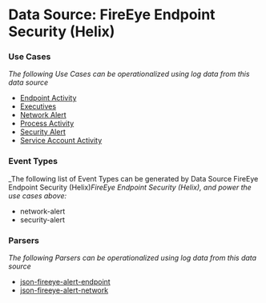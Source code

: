 Data Source: FireEye Endpoint Security (Helix)
==============================================

### Use Cases

_The following Use Cases can be operationalized using log data from this data source_

* [Endpoint Activity](usecase_endpoint_activity.md)
* [Executives](usecase_executives.md)
* [Network Alert](usecase_network_alert.md)
* [Process Activity](usecase_process_activity.md)
* [Security Alert](usecase_security_alert.md)
* [Service Account Activity](usecase_service_account_activity.md)


### Event Types

_The following list of Event Types can be generated by Data Source FireEye Endpoint Security (Helix)_FireEye Endpoint Security (Helix), and power the use cases above:_

- network-alert
- security-alert


### Parsers

_The following Parsers can be operationalized using log data from this data source_

* [json-fireeye-alert-endpoint](parserContent_json-fireeye-alert-endpoint.md)
* [json-fireeye-alert-network](parserContent_json-fireeye-alert-network.md)
